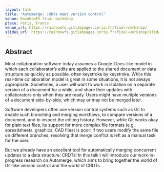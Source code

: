 ```yaml
---
layout: talk
title: "Automerge: CRDTs meet version control"
venue: RainbowFS final workshop
place: Paris, France
venue_url: https://rainbowfs.gitlabpages.inria.fr/final-workshop/
slides_url: https://rainbowfs.gitlabpages.inria.fr/final-workshop/slides/Kleppmann%20Automerge.pdf
---
```



Abstract
--------

Most collaboration software today assumes a Google-Docs-like model in which each collaborator’s
edits are applied to the shared document or data structure as quickly as possible, often keystroke
by keystroke. While this real-time collaboration model is great in some situations, it is not always
appropriate. Sometimes, a user will want to work in isolation on a separate version of a document
for a while, and share their updates with collaborators only when they are ready. Users might have
multiple versions of a document side-by-side, which may or may not be merged later.

Software developers often use version control systems such as Git to enable such branching and
merging workflows, to compare versions of a document, and to inspect the editing history. However,
while Git works okay for plain text files, its support for more complex file formats (e.g.
spreadsheets, graphics, CAD files) is poor: if two users modify the same file on different branches,
resolving that merge conflict is left as a manual task for the user.

But we already have an excellent tool for automatically merging concurrent updates to a data
structure: CRDTs! In this talk I will introduce our work-in-progress research on Automerge, which
aims to bring together the world of Git-like version control and the world of CRDTs.

